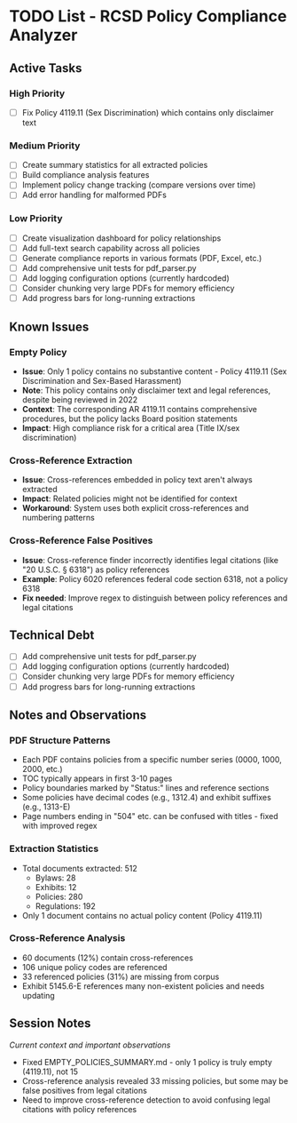 # TODO List - RCSD Policy Compliance Analyzer

## Active Tasks

### High Priority
- [ ] Fix Policy 4119.11 (Sex Discrimination) which contains only disclaimer text

### Medium Priority
- [ ] Create summary statistics for all extracted policies
- [ ] Build compliance analysis features
- [ ] Implement policy change tracking (compare versions over time)
- [ ] Add error handling for malformed PDFs

### Low Priority
- [ ] Create visualization dashboard for policy relationships
- [ ] Add full-text search capability across all policies
- [ ] Generate compliance reports in various formats (PDF, Excel, etc.)
- [ ] Add comprehensive unit tests for pdf_parser.py
- [ ] Add logging configuration options (currently hardcoded)
- [ ] Consider chunking very large PDFs for memory efficiency
- [ ] Add progress bars for long-running extractions

## Known Issues

### Empty Policy
- **Issue**: Only 1 policy contains no substantive content - Policy 4119.11 (Sex Discrimination and Sex-Based Harassment)
- **Note**: This policy contains only disclaimer text and legal references, despite being reviewed in 2022
- **Context**: The corresponding AR 4119.11 contains comprehensive procedures, but the policy lacks Board position statements
- **Impact**: High compliance risk for a critical area (Title IX/sex discrimination)

### Cross-Reference Extraction
- **Issue**: Cross-references embedded in policy text aren't always extracted
- **Impact**: Related policies might not be identified for context
- **Workaround**: System uses both explicit cross-references and numbering patterns

### Cross-Reference False Positives
- **Issue**: Cross-reference finder incorrectly identifies legal citations (like "20 U.S.C. § 6318") as policy references
- **Example**: Policy 6020 references federal code section 6318, not a policy 6318
- **Fix needed**: Improve regex to distinguish between policy references and legal citations

## Technical Debt
- [ ] Add comprehensive unit tests for pdf_parser.py
- [ ] Add logging configuration options (currently hardcoded)
- [ ] Consider chunking very large PDFs for memory efficiency
- [ ] Add progress bars for long-running extractions

## Notes and Observations

### PDF Structure Patterns
- Each PDF contains policies from a specific number series (0000, 1000, 2000, etc.)
- TOC typically appears in first 3-10 pages
- Policy boundaries marked by "Status:" lines and reference sections
- Some policies have decimal codes (e.g., 1312.4) and exhibit suffixes (e.g., 1313-E)
- Page numbers ending in "504" etc. can be confused with titles - fixed with improved regex

### Extraction Statistics
- Total documents extracted: 512
  - Bylaws: 28
  - Exhibits: 12
  - Policies: 280
  - Regulations: 192
- Only 1 document contains no actual policy content (Policy 4119.11)

### Cross-Reference Analysis
- 60 documents (12%) contain cross-references
- 106 unique policy codes are referenced
- 33 referenced policies (31%) are missing from corpus
- Exhibit 5145.6-E references many non-existent policies and needs updating

## Session Notes
*Current context and important observations*

- Fixed EMPTY_POLICIES_SUMMARY.md - only 1 policy is truly empty (4119.11), not 15
- Cross-reference analysis revealed 33 missing policies, but some may be false positives from legal citations
- Need to improve cross-reference detection to avoid confusing legal citations with policy references
